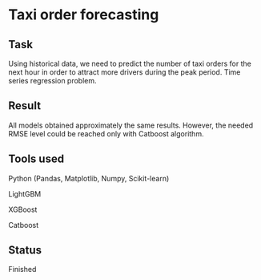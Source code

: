 # Taxi order forecasting

## Task

Using historical data, we need to predict the number of taxi orders for the next hour in order to attract more drivers during the peak period. Time series regression problem.


## Result

All models obtained approximately the same results. However, the needed RMSE level could be reached only with Catboost algorithm.


## Tools used

Python (Pandas, Matplotlib, Numpy, Scikit-learn)

LightGBM

XGBoost

Catboost


## Status

Finished
